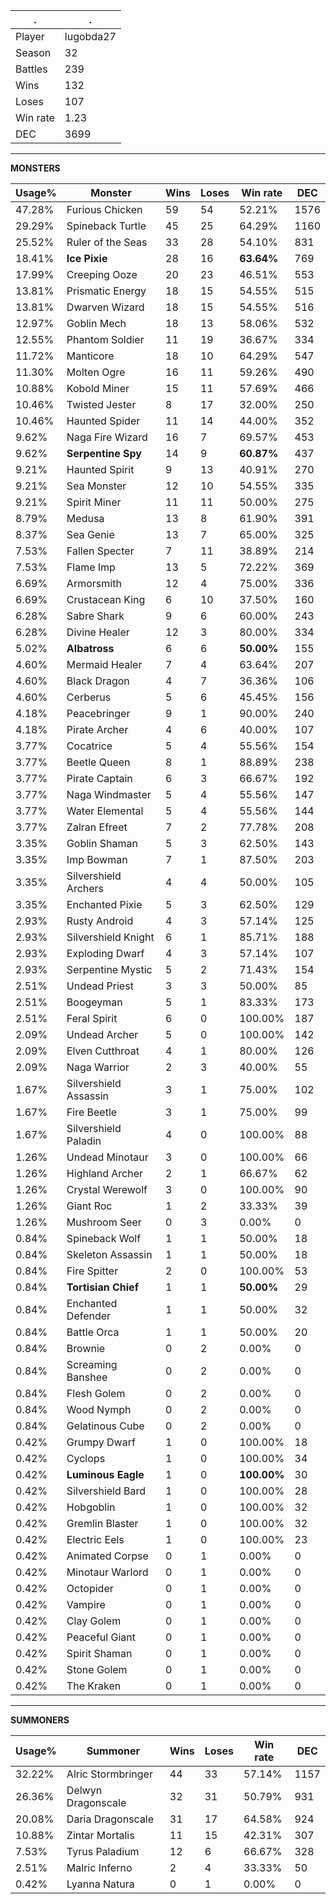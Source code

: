 .|.
|-|-
Player|lugobda27
Season|32
Battles|239
Wins|132
Loses|107
Win rate|1.23
DEC|3699

---
**MONSTERS**

Usage%|Monster|Wins|Loses|Win rate|DEC|
-|-|-|-|-|-|
47.28%|Furious Chicken|59|54|52.21%|1576|
29.29%|Spineback Turtle|45|25|64.29%|1160|
25.52%|Ruler of the Seas|33|28|54.10%|831|
18.41%|**Ice Pixie**|28|16|**63.64%**|769|
17.99%|Creeping Ooze|20|23|46.51%|553|
13.81%|Prismatic Energy|18|15|54.55%|515|
13.81%|Dwarven Wizard|18|15|54.55%|516|
12.97%|Goblin Mech|18|13|58.06%|532|
12.55%|Phantom Soldier|11|19|36.67%|334|
11.72%|Manticore|18|10|64.29%|547|
11.30%|Molten Ogre|16|11|59.26%|490|
10.88%|Kobold Miner|15|11|57.69%|466|
10.46%|Twisted Jester|8|17|32.00%|250|
10.46%|Haunted Spider|11|14|44.00%|352|
9.62%|Naga Fire Wizard|16|7|69.57%|453|
9.62%|**Serpentine Spy**|14|9|**60.87%**|437|
9.21%|Haunted Spirit|9|13|40.91%|270|
9.21%|Sea Monster|12|10|54.55%|335|
9.21%|Spirit Miner|11|11|50.00%|275|
8.79%|Medusa|13|8|61.90%|391|
8.37%|Sea Genie|13|7|65.00%|325|
7.53%|Fallen Specter|7|11|38.89%|214|
7.53%|Flame Imp|13|5|72.22%|369|
6.69%|Armorsmith|12|4|75.00%|336|
6.69%|Crustacean King|6|10|37.50%|160|
6.28%|Sabre Shark|9|6|60.00%|243|
6.28%|Divine Healer|12|3|80.00%|334|
5.02%|**Albatross**|6|6|**50.00%**|155|
4.60%|Mermaid Healer|7|4|63.64%|207|
4.60%|Black Dragon|4|7|36.36%|106|
4.60%|Cerberus|5|6|45.45%|156|
4.18%|Peacebringer|9|1|90.00%|240|
4.18%|Pirate Archer|4|6|40.00%|107|
3.77%|Cocatrice|5|4|55.56%|154|
3.77%|Beetle Queen|8|1|88.89%|238|
3.77%|Pirate Captain|6|3|66.67%|192|
3.77%|Naga Windmaster|5|4|55.56%|147|
3.77%|Water Elemental|5|4|55.56%|144|
3.77%|Zalran Efreet|7|2|77.78%|208|
3.35%|Goblin Shaman|5|3|62.50%|143|
3.35%|Imp Bowman|7|1|87.50%|203|
3.35%|Silvershield Archers|4|4|50.00%|105|
3.35%|Enchanted Pixie|5|3|62.50%|129|
2.93%|Rusty Android|4|3|57.14%|125|
2.93%|Silvershield Knight|6|1|85.71%|188|
2.93%|Exploding Dwarf|4|3|57.14%|107|
2.93%|Serpentine Mystic|5|2|71.43%|154|
2.51%|Undead Priest|3|3|50.00%|85|
2.51%|Boogeyman|5|1|83.33%|173|
2.51%|Feral Spirit|6|0|100.00%|187|
2.09%|Undead Archer|5|0|100.00%|142|
2.09%|Elven Cutthroat|4|1|80.00%|126|
2.09%|Naga Warrior|2|3|40.00%|55|
1.67%|Silvershield Assassin|3|1|75.00%|102|
1.67%|Fire Beetle|3|1|75.00%|99|
1.67%|Silvershield Paladin|4|0|100.00%|88|
1.26%|Undead Minotaur|3|0|100.00%|66|
1.26%|Highland Archer|2|1|66.67%|62|
1.26%|Crystal Werewolf|3|0|100.00%|90|
1.26%|Giant Roc|1|2|33.33%|39|
1.26%|Mushroom Seer|0|3|0.00%|0|
0.84%|Spineback Wolf|1|1|50.00%|18|
0.84%|Skeleton Assassin|1|1|50.00%|18|
0.84%|Fire Spitter|2|0|100.00%|53|
0.84%|**Tortisian Chief**|1|1|**50.00%**|29|
0.84%|Enchanted Defender|1|1|50.00%|32|
0.84%|Battle Orca|1|1|50.00%|20|
0.84%|Brownie|0|2|0.00%|0|
0.84%|Screaming Banshee|0|2|0.00%|0|
0.84%|Flesh Golem|0|2|0.00%|0|
0.84%|Wood Nymph|0|2|0.00%|0|
0.84%|Gelatinous Cube|0|2|0.00%|0|
0.42%|Grumpy Dwarf|1|0|100.00%|18|
0.42%|Cyclops|1|0|100.00%|34|
0.42%|**Luminous Eagle**|1|0|**100.00%**|30|
0.42%|Silvershield Bard|1|0|100.00%|28|
0.42%|Hobgoblin|1|0|100.00%|32|
0.42%|Gremlin Blaster|1|0|100.00%|32|
0.42%|Electric Eels|1|0|100.00%|23|
0.42%|Animated Corpse|0|1|0.00%|0|
0.42%|Minotaur Warlord|0|1|0.00%|0|
0.42%|Octopider|0|1|0.00%|0|
0.42%|Vampire|0|1|0.00%|0|
0.42%|Clay Golem|0|1|0.00%|0|
0.42%|Peaceful Giant|0|1|0.00%|0|
0.42%|Spirit Shaman|0|1|0.00%|0|
0.42%|Stone Golem|0|1|0.00%|0|
0.42%|The Kraken|0|1|0.00%|0|

---
**SUMMONERS**

Usage%|Summoner|Wins|Loses|Win rate|DEC|
-|-|-|-|-|-|
32.22%|Alric Stormbringer|44|33|57.14%|1157|
26.36%|Delwyn Dragonscale|32|31|50.79%|931|
20.08%|Daria Dragonscale|31|17|64.58%|924|
10.88%|Zintar Mortalis|11|15|42.31%|307|
7.53%|Tyrus Paladium|12|6|66.67%|328|
2.51%|Malric Inferno|2|4|33.33%|50|
0.42%|Lyanna Natura|0|1|0.00%|0|
